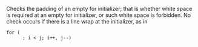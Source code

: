 Checks the padding of an empty for initializer; that is whether
white space is required at an empty for initializer, or such white
space is forbidden. No check occurs if there is a line wrap at the
initializer, as in


    for (
          ; i < j; i++, j--)
            
